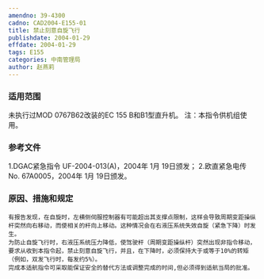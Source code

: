 ```yaml
---
amendno: 39-4300
cadno: CAD2004-E155-01
title: 禁止刻意自旋飞行
publishdate: 2004-01-29
effdate: 2004-01-29
tags: E155
categories: 中南管理局
author: 赵燕莉
---
```


### 适用范围 
未执行过MOD 0767B62改装的EC 155 B和B1型直升机。
注：本指令供机组使用。

### 参考文件
1.DGAC紧急指令 UF-2004-013(A)，2004年 1月 19日颁发；
    2.欧直紧急电传 No. 67A0005，2004年 1月 19日颁发。


### 原因、措施和规定 
    有报告发现，在自旋时，左横侧伺服控制器有可能超出其支撑点限制，这样会导致周期变距操纵杆突然向右移动，而使相关的杆向上移动。这种情况会在右液压系统失效自旋（紧急下降）时发生。 
    为防止自旋飞行时，右液压系统压力降低，使驾驶杆（周期变距操纵杆）突然出现非指令移动，要求从收到本指令起，禁止刻意自旋飞行，并且，在下降时，必须保持大于或等于10%的转矩（例如，双发飞行时，每发约5%）。 
    完成本适航指令可采取能保证安全的替代方法或调整完成的时间,但必须得到适航当局的批准。 
  
